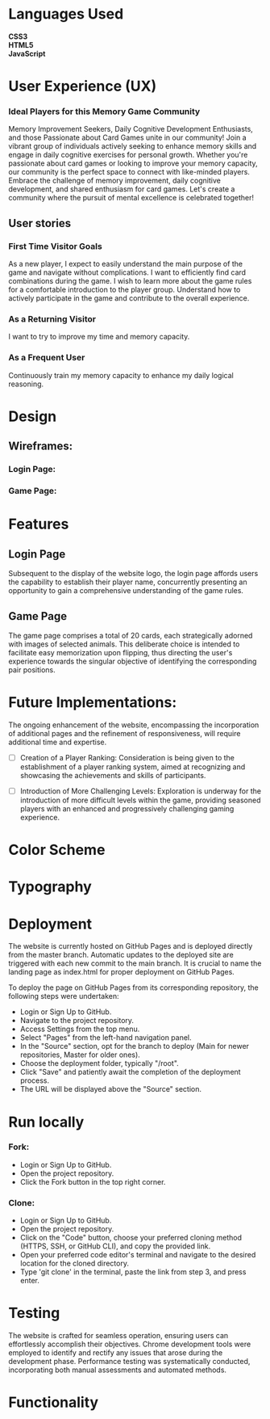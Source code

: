 # Languages Used
**CSS3 <br />
HTML5 <br />
JavaScript <br />**

# User Experience (UX)




### Ideal Players for this Memory Game Community
Memory Improvement Seekers, Daily Cognitive Development Enthusiasts, and those Passionate about Card Games unite in our community!
Join a vibrant group of individuals actively seeking to enhance memory skills and engage in daily cognitive exercises for personal growth. Whether you're passionate about card games or looking to improve your memory capacity, our community is the perfect space to connect with like-minded players. Embrace the challenge of memory improvement, daily cognitive development, and shared enthusiasm for card games. Let's create a community where the pursuit of mental excellence is celebrated together!



## User stories

### First Time Visitor Goals
As a new player, I expect to easily understand the main purpose of the game and navigate without complications.
I want to efficiently find card combinations during the game.
I wish to learn more about the game rules for a comfortable introduction to the player group.
Understand how to actively participate in the game and contribute to the overall experience.

### As a Returning Visitor
I want to try to improve my time and memory capacity.

### As a Frequent User
Continuously train my memory capacity to enhance my daily logical reasoning.



# Design
## Wireframes:
### Login Page:
### Game Page:

# Features

## Login Page
Subsequent to the display of the website logo, the login page affords users the capability to establish their player name, concurrently presenting an opportunity to gain a comprehensive understanding of the game rules.

## Game Page
The game page comprises a total of 20 cards, each strategically adorned with images of selected animals. This deliberate choice is intended to facilitate easy memorization upon flipping, thus directing the user's experience towards the singular objective of identifying the corresponding pair positions.


# Future Implementations:
The ongoing enhancement of the website, encompassing the incorporation of additional pages and the refinement of responsiveness, will require additional time and expertise.

- [ ] Creation of a Player Ranking:
Consideration is being given to the establishment of a player ranking system, aimed at recognizing and showcasing the achievements and skills of participants.

- [ ] Introduction of More Challenging Levels:
Exploration is underway for the introduction of more difficult levels within the game, providing seasoned players with an enhanced and progressively challenging gaming experience.

# Color Scheme
# Typography

# Deployment

The website is currently hosted on GitHub Pages and is deployed directly from the master branch. Automatic updates to the deployed site are triggered with each new commit to the main branch. It is crucial to name the landing page as index.html for proper deployment on GitHub Pages.

To deploy the page on GitHub Pages from its corresponding repository, the following steps were undertaken:

- Login or Sign Up to GitHub.
- Navigate to the project repository.
- Access Settings from the top menu.
- Select "Pages" from the left-hand navigation panel.
- In the "Source" section, opt for the branch to deploy (Main for newer repositories, Master for older ones).
- Choose the deployment folder, typically "/root".
- Click "Save" and patiently await the completion of the deployment process.
- The URL will be displayed above the "Source" section.

# Run locally
### Fork:

- Login or Sign Up to GitHub.
- Open the project repository.
- Click the Fork button in the top right corner.

### Clone:
- Login or Sign Up to GitHub.
- Open the project repository.
- Click on the "Code" button, choose your preferred cloning method (HTTPS, SSH, or GitHub CLI), and copy the provided link.
- Open your preferred code editor's terminal and navigate to the desired location for the cloned directory.
- Type 'git clone' in the terminal, paste the link from step 3, and press enter.

# Testing
The website is crafted for seamless operation, ensuring users can effortlessly accomplish their objectives. Chrome development tools were employed to identify and rectify any issues that arose during the development phase. Performance testing was systematically conducted, incorporating both manual assessments and automated methods.



# Functionality
